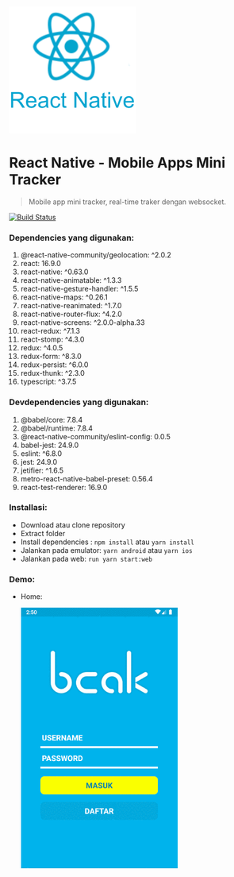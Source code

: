 ![file/reactnative.png](file/reactnative.png)

# React Native - Mobile Apps Mini Tracker

> Mobile app mini tracker, real-time traker dengan websocket.

[![Build Status](http://img.shields.io/travis/badges/badgerbadgerbadger.svg?style=flat-square)](https://travis-ci.org/badges/badgerbadgerbadger)

### Dependencies yang digunakan:

1. @react-native-community/geolocation: ^2.0.2
2. react: 16.9.0
3. react-native: ^0.63.0
4. react-native-animatable: ^1.3.3
5. react-native-gesture-handler: ^1.5.5
6. react-native-maps: ^0.26.1
7. react-native-reanimated: ^1.7.0
8. react-native-router-flux: ^4.2.0
9. react-native-screens: ^2.0.0-alpha.33
10. react-redux: ^7.1.3
11. react-stomp: ^4.3.0
12. redux: ^4.0.5
13. redux-form: ^8.3.0
14. redux-persist: ^6.0.0
15. redux-thunk: ^2.3.0
16. typescript: ^3.7.5

### Devdependencies yang digunakan:

1. @babel/core: 7.8.4
2. @babel/runtime: 7.8.4
3. @react-native-community/eslint-config: 0.0.5
4. babel-jest: 24.9.0
5. eslint: ^6.8.0
6. jest: 24.9.0
7. jetifier: ^1.6.5
8. metro-react-native-babel-preset: 0.56.4
9. react-test-renderer: 16.9.0

### Installasi:

- Download atau clone repository
- Extract folder
- Install dependencies : `npm install` atau `yarn install`
- Jalankan pada emulator:  `yarn android` atau `yarn ios`
- Jalankan pada web: `run yarn start:web`

### Demo:

- Home:

    ![file/mini-tracker.gif](file/mini-tracker.gif)